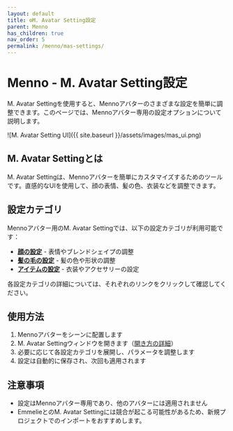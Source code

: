```yaml
---
layout: default
title: ⚙️M. Avatar Setting設定
parent: Menno
has_children: true
nav_order: 5
permalink: /menno/mas-settings/
---
```


# Menno - M. Avatar Setting設定

M. Avatar Settingを使用すると、Mennoアバターのさまざまな設定を簡単に調整できます。このページでは、Mennoアバター専用の設定オプションについて説明します。

![M. Avatar Setting UI]({{ site.baseurl }}/assets/images/mas_ui.png)

## M. Avatar Settingとは

M. Avatar Settingは、Mennoアバターを簡単にカスタマイズするためのツールです。直感的なUIを使用して、顔の表情、髪の色、衣装などを調整できます。

## 設定カテゴリ

Mennoアバター用のM. Avatar Settingでは、以下の設定カテゴリが利用可能です：

* [**顔の設定**](../menno/mas-settings/face/) - 表情やブレンドシェイプの調整
* [**髪の毛の設定**](../menno/mas-settings/hair/) - 髪の色や形状の調整
* [**アイテムの設定**](../menno/mas-settings/items/) - 衣装やアクセサリーの設定

各設定カテゴリの詳細については、それぞれのリンクをクリックして確認してください。

## 使用方法

1. Mennoアバターをシーンに配置します
2. M. Avatar Settingウィンドウを開きます（[開き方の詳細](https://mono-meruo.github.io/MDocument.github.io/avatar-setting/)）
3. 必要に応じて各設定カテゴリを展開し、パラメータを調整します
4. 設定は自動的に保存され、次回も適用されます

## 注意事項

* 設定はMennoアバター専用であり、他のアバターには適用されません
* EmmelieとのM. Avatar Settingには競合が起こる可能性があるため、新規プロジェクトでのインポートをおすすめします。